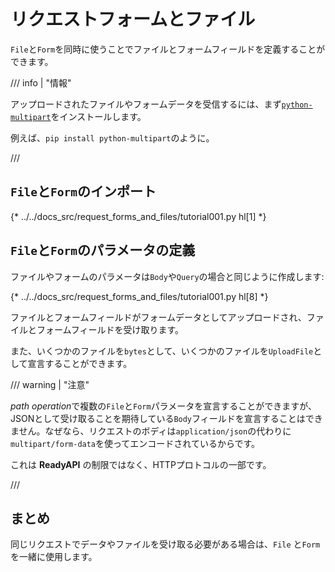 # リクエストフォームとファイル

`File`と`Form`を同時に使うことでファイルとフォームフィールドを定義することができます。

/// info | "情報"

アップロードされたファイルやフォームデータを受信するには、まず<a href="https://andrew-d.github.io/python-multipart/" class="external-link" target="_blank">`python-multipart`</a>をインストールします。

例えば、`pip install python-multipart`のように。

///

## `File`と`Form`のインポート

{* ../../docs_src/request_forms_and_files/tutorial001.py hl[1] *}

## `File`と`Form`のパラメータの定義

ファイルやフォームのパラメータは`Body`や`Query`の場合と同じように作成します:

{* ../../docs_src/request_forms_and_files/tutorial001.py hl[8] *}

ファイルとフォームフィールドがフォームデータとしてアップロードされ、ファイルとフォームフィールドを受け取ります。

また、いくつかのファイルを`bytes`として、いくつかのファイルを`UploadFile`として宣言することができます。

/// warning | "注意"

*path operation*で複数の`File`と`Form`パラメータを宣言することができますが、JSONとして受け取ることを期待している`Body`フィールドを宣言することはできません。なぜなら、リクエストのボディは`application/json`の代わりに`multipart/form-data`を使ってエンコードされているからです。

これは **ReadyAPI** の制限ではなく、HTTPプロトコルの一部です。

///

## まとめ

同じリクエストでデータやファイルを受け取る必要がある場合は、`File` と`Form`を一緒に使用します。
